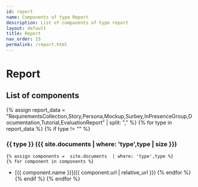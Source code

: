 ```yaml
---
id: report
name: Components of type Report
description: List of components of type report
layout: default
title: Report
nav_order: 15
permalink: /report.html
---
```


# Report

## List of components 
{% assign report_data = "RequirementsCollection,Story,Persona,Mockup,Surbey,InPresenceGroup,Documentation,Tutorial,EvaluationReport" | split: "," %}
{% for type in report_data %}
{% if type != "" %}
### {{ type }} ({{ site.documents  | where: 'type',type | size }})
	{% assign components =  site.documents  | where: 'type',type %}
	{% for component in components %}
- [{{ component.name }}]({{ component.url | relative_url }})	{% endfor %}	
{% endif %}
{% endfor %}
